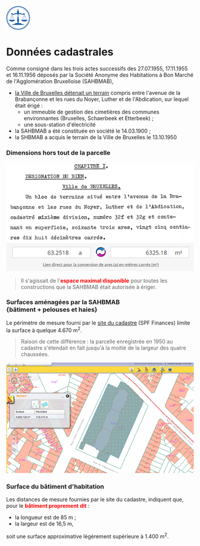 <link rel="stylesheet" href="normal3.css" type="text/css" />

![](icon_justice.png)

# Données cadastrales

Comme consigné dans les trois actes successifs des 27.07.1955, 17.11.1955 et 16.11.1956 déposés par la Société Anonyme des Habitations à Bon Marché de l'Agglomération Bruxelloise (SAHBMAB),

* [la Ville de Bruxelles détenait un terrain](bruciel.md) compris entre l'avenue de la Brabançonne et les rues du Noyer, Luther et de l'Abdication, sur lequel était érigé :
    *  un immeuble de gestion des cimetières des communes environnantes (Bruxelles, Schaerbeek et Etterbeek) ;
    * une sous-station d'électricité
* la SAHBMAB a été constituée en société le 14.03.1900 ;
* la SHBMAB a acquis le terrain de  la Ville de Bruxelles le 13.10.1950 

### Dimensions hors tout de la parcelle

![](cad_1.png)  
![](cad_2.png)

> Il s'agissait de l'<font color="red"><b>espace maximal disponible</b></font> pour toutes les constructions que la SAHBMAB était autorisée à ériger.

### Surfaces aménagées par la SAHBMAB<br>{bâtiment + pelouses et haies}

Le périmètre de mesure fourni par le [site du cadastre](http://www.cadastre.be/Belgique/Bruxelles_Capitale/Bruxelles) (SPF Finances) limite la surface à quelque 4.670 m<sup>2</sup>.

> Raison de cette différence : la parcelle enregistrée en 1950 au cadastre s'étendait en fait jusqu'à la moitié de la largeur des quatre chaussées.

![](cad_3.png)

### Surface du bâtiment d'habitation

Les distances de mesure fournies par le site du cadastre, indiquent que, pour le <font color="red"><b>bâtiment proprement dit</b></font> :

* la longueur est de 85 m ;
* la largeur est de 16,5 m,

soit une surface approximative légèrement supérieure à 1.400 m<sup>2</sup>.


